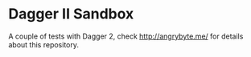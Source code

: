 # Dagger II Sandbox
A couple of tests with Dagger 2, check http://angrybyte.me/ for details about this repository.

